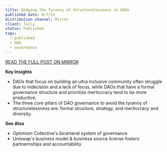 ```yaml
---
title: Dodging the Tyranny of Structurelessness in DAOs
published date: 8/7/23
distribution channel: Mirror
client: Tally
status: Published
tags:
  - published
  - DAO
  - Governance
---
```

[READ THE FULL POST ON MIRROR](https://tally.mirror.xyz/H_G5KF8CByhQO4jO88RrP2jBHbnyS6M2iAYDaxi2ubI)

**Key Insights**
- DAOs that focus on building an ultra inclusive community often struggle due to indecision and a lack of focus, while DAOs that have a formal governance structure and prioritize meritocracy tend to be more productive.
- The three core pillars of DAO governance to avoid the tyranny of structurelessness are: formal structure, strategy, and meritocracy and diversity.

**See Also**

- Optimism Collective's bicameral system of governance
- Uniswap's business model & business source license fosters partnernships and accountability


